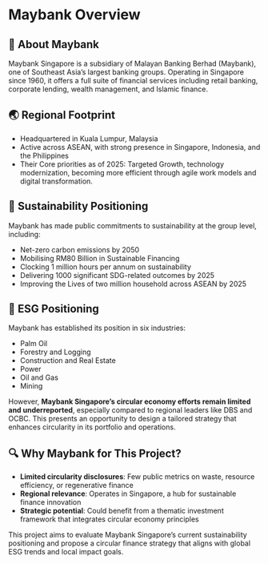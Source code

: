 # Maybank Overview

## 🏦 About Maybank
Maybank Singapore is a subsidiary of Malayan Banking Berhad (Maybank), one of Southeast Asia’s largest banking groups. Operating in Singapore since 1960, it offers a full suite of financial services including retail banking, corporate lending, wealth management, and Islamic finance.

## 🌏 Regional Footprint
- Headquartered in Kuala Lumpur, Malaysia
- Active across ASEAN, with strong presence in Singapore, Indonesia, and the Philippines
- Their Core priorities as of 2025: Targeted Growth, technology modernization, becoming more efficient through agile work models and digital transformation. 


## 🌱 Sustainability Positioning
Maybank has made public commitments to sustainability at the group level, including:
- Net-zero carbon emissions by 2050
- Mobilising RM80 Billion in Sustainable Financing
- Clocking 1 million hours per annum on sustainability
- Delivering 1000 significant SDG-related outcomes by 2025
- Improving the Lives of two million household across ASEAN by 2025

## 🌱 ESG Positioning
Maybank has established its position in six industries:
- Palm Oil
- Forestry and Logging
- Construction and Real Estate
- Power
- Oil and Gas
- Mining

  
However, **Maybank Singapore’s circular economy efforts remain limited and underreported**, especially compared to regional leaders like DBS and OCBC. This presents an opportunity to design a tailored strategy that enhances circularity in its portfolio and operations.

## 🔍 Why Maybank for This Project?
- **Limited circularity disclosures**: Few public metrics on waste, resource efficiency, or regenerative finance
- **Regional relevance**: Operates in Singapore, a hub for sustainable finance innovation
- **Strategic potential**: Could benefit from a thematic investment framework that integrates circular economy principles

This project aims to evaluate Maybank Singapore’s current sustainability positioning and propose a circular finance strategy that aligns with global ESG trends and local impact goals.

